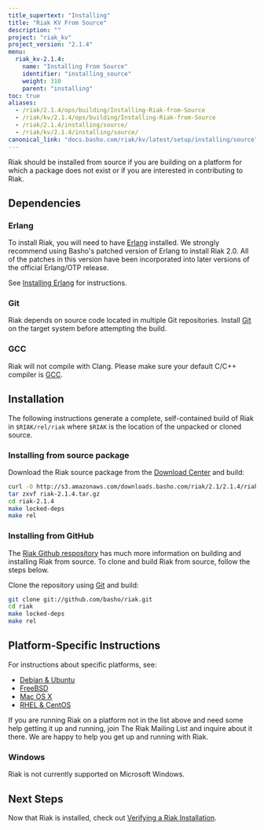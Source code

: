 ```yaml
---
title_supertext: "Installing"
title: "Riak KV From Source"
description: ""
project: "riak_kv"
project_version: "2.1.4"
menu:
  riak_kv-2.1.4:
    name: "Installing From Source"
    identifier: "installing_source"
    weight: 310
    parent: "installing"
toc: true
aliases:
  - /riak/2.1.4/ops/building/Installing-Riak-from-Source
  - /riak/kv/2.1.4/ops/building/Installing-Riak-from-Source
  - /riak/2.1.4/installing/source/
  - /riak/kv/2.1.4/installing/source/
canonical_link: "docs.basho.com/riak/kv/latest/setup/installing/source"
---
```


[install source erlang]: /riak/kv/2.1.4/setup/installing/source/erlang
[downloads]: /riak/kv/2.1.4/downloads/
[install debian & ubuntu#source]: /riak/kv/2.1.4/setup/installing/debian-ubuntu/#installing-from-source
[install freebsd#source]: /riak/kv/2.1.4/setup/installing/freebsd/#installing-from-source
[install mac osx#source]: /riak/kv/2.1.4/setup/installing/mac-osx/#installing-from-source
[install rhel & centos#source]: /riak/kv/2.1.4/setup/installing/rhel-centos/#installing-from-source
[install verify]: /riak/kv/2.1.4/setup/installing/verify

Riak should be installed from source if you are building on a platform
for which a package does not exist or if you are interested in
contributing to Riak.

## Dependencies

### Erlang

To install Riak, you will need to have [Erlang](http://www.erlang.org/) installed. We strongly recommend using Basho's patched version of Erlang to install Riak 2.0. All of the patches in this version have been incorporated into later versions of the official Erlang/OTP release.

See [Installing Erlang][install source erlang] for instructions.

### Git

Riak depends on source code located in multiple Git repositories. Install [Git](https://git-scm.com/) on the target system before attempting the build.

### GCC

Riak will not compile with Clang. Please make sure your default C/C++
compiler is [GCC](https://gcc.gnu.org/).

## Installation

The following instructions generate a complete, self-contained build of
Riak in `$RIAK/rel/riak` where `$RIAK` is the location of the unpacked
or cloned source.

### Installing from source package

Download the Riak source package from the [Download Center][downloads] and build:

```bash
curl -O http://s3.amazonaws.com/downloads.basho.com/riak/2.1/2.1.4/riak-2.1.4.tar.gz
tar zxvf riak-2.1.4.tar.gz
cd riak-2.1.4
make locked-deps
make rel
```

### Installing from GitHub

The [Riak Github respository](http://github.com/basho/riak) has much
more information on building and installing Riak from source. To clone
and build Riak from source, follow the steps below.

Clone the repository using [Git](http://git-scm.com) and build:

```bash
git clone git://github.com/basho/riak.git
cd riak
make locked-deps
make rel
```

## Platform-Specific Instructions

For instructions about specific platforms, see:
  
  * [Debian & Ubuntu][install debian & ubuntu#source]
  * [FreeBSD][install freebsd#source]
  * [Mac OS X][install mac osx#source]
  * [RHEL & CentOS][install rhel & centos#source]

If you are running Riak on a platform not in the list above and need
some help getting it up and running, join The Riak Mailing List and
inquire about it there. We are happy to help you get up and running with
Riak.

### Windows

Riak is not currently supported on Microsoft Windows.

## Next Steps

Now that Riak is installed, check out [Verifying a Riak Installation][install verify].
